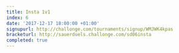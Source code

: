 ```yaml
---
title: Insta 1v1
index: 6
date: '2017-12-17 18:00:00 +01:00'
signupurl: http://challonge.com/tournaments/signup/WMJWK4kpas
bracketurl: http://sauerduels.challonge.com/sd06insta
completed: true
---
```

